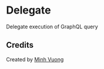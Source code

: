 Delegate
========

Delegate execution of GraphQL query


Credits
-------

Created by [Minh Vuong](https://github.com/vuongxuongminh)
